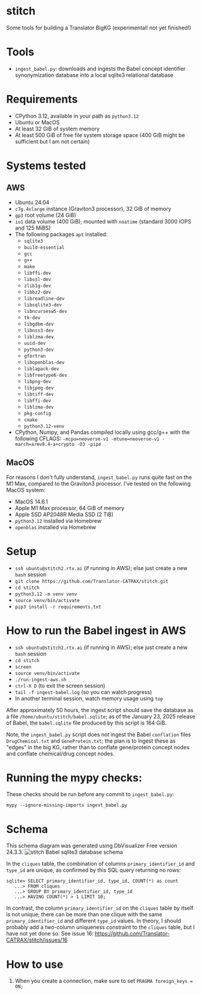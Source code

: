 # stitch
Some tools for building a Translator BigKG (experimental! not yet finished!) 

# Tools
- `ingest_babel.py`: downloads and ingests the Babel concept identifier synonymization database into a local sqlite3 relational database

# Requirements
- CPython 3.12, available in your path as `python3.12`
- Ubuntu or MacOS
- At least 32 GiB of system memory
- At least 500 GiB of free file system storage space (400 GiB might be sufficient but I am not certain)

# Systems tested

## AWS 
- Ubuntu 24.04
- `c7g.4xlarge` instance (Graviton3 processor), 32 GiB of memory
- `gp3` root volume (24 GiB)
- `io1` data volume (400 GiB); mounted with `noatime` (standard 3000 IOPS and 125 MiBS)
- The following packages `apt` installed: 
  - `sqlite3`
  - `build-essential` 
  - `gcc` 
  - `g++` 
  - `make` 
  - `libffi-dev` 
  - `libssl-dev` 
  - `zlib1g-dev` 
  - `libbz2-dev` 
  - `libreadline-dev` 
  - `libsqlite3-dev` 
  - `libncursesw5-dev` 
  - `tk-dev` 
  - `libgdbm-dev` 
  - `libnss3-dev` 
  - `liblzma-dev`
  - `uuid-dev`
  - `python3-dev`
  - `gfortran` 
  - `libopenblas-dev` 
  - `liblapack-dev`
  - `libfreetype6-dev` 
  - `libpng-dev` 
  - `libjpeg-dev`
  - `libtiff-dev` 
  - `libffi-dev` 
  - `liblzma-dev`
  - `pkg-config` 
  - `cmake`
  - `python3.12-venv`
- CPython, Numpy, and Pandas compiled locally using gcc/g++ with the following CFLAGS:
```-mcpu=neoverse-v1 -mtune=neoverse-v1 -march=armv8.4-a+crypto -O3 -pipe```

## MacOS
For reasons I don't fully understand, `ingest_babel.py` runs quite fast on the M1 Max, compared to
the Graviton3 processor. I've tested on the following MacOS system:
- MacOS 14.6.1
- Apple M1 Max processor, 64 GiB of memory
- Apple SSD AP2048R Media SSD (2 TiB)
- `python3.12` installed via Homebrew
- `openblas` installed via Homebrew

# Setup
- `ssh ubuntu@stitch2.rtx.ai` (if running in AWS); else just create a new `bash` session
- `git clone https://github.com/Translator-CATRAX/stitch.git`
- `cd stitch`
- `python3.12 -m venv venv`
- `source venv/bin/activate`
- `pip3 install -r requirements.txt`

# How to run the Babel ingest in AWS
- `ssh ubuntu@stitch2.rtx.ai` (if running in AWS); else just create a new `bash` session
- `cd stitch`
- `screen`
- `source venv/bin/activate`
- `./run-ingest-aws.sh`
- `ctrl-X D` (to exit the screen session)
- `tail -f ingest-babel.log` (so you can watch progress)
- In another terminal session, watch memory usage using `top`

After approximately 50 hours, the ingest script should save the database as a file
`/home/ubuntu/stitch/babel.sqlite`; as of the January 23, 2025 release of Babel, the
`babel.sqlite` file produced by this script is 164 GiB.

Note, the `ingest_babel.py` script does not ingest the Babel `conflation` files
`DrugChemical.txt` and `GeneProtein.txt`; the plan is to ingest these as "edges"
in the big KG, rather than to conflate gene/protein concept nodes and conflate
chemical/drug concept nodes.

# Running the mypy checks:
These checks should be run before any commit to `ingest_babel.py`:
```
mypy --ignore-missing-imports ingest_babel.py
```

# Schema
This schema diagram was generated using DbVisualizer Free version 24.3.3.
![stitch Babel sqlite3 database schema](schema.png)

In the `cliques` table, the combination of columns `primary_identifier_id` and
`type_id` are unique, as confirmed by this SQL query returning no rows:
```
sqlite> SELECT primary_identifier_id, type_id, COUNT(*) as count
   ...> FROM cliques
   ...> GROUP BY primary_identifier_id, type_id
   ...> HAVING COUNT(*) > 1 LIMIT 10;
```
In contrast, the column `primary_identifier_id` on the `cliques` table by itself
is not unique; there can be more than one clique with the same
`primary_identifier_id` and different `type_id` values.  In theory, I should
probably add a two-column uniqueness constraint to the `cliques` table, but I
have not yet done so.  See issue 16:
https://github.com/Translator-CATRAX/stitch/issues/16

# How to use

1. When you create a connection, make sure to set `PRAGMA foreign_keys = ON;`


